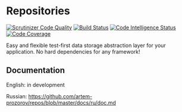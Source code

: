 # Repositories

[![Scrutinizer Code Quality](https://scrutinizer-ci.com/g/artem-prozorov/repos/badges/quality-score.png?b=master)](https://scrutinizer-ci.com/g/artem-prozorov/repos/?branch=master)
[![Build Status](https://scrutinizer-ci.com/g/artem-prozorov/repos/badges/build.png?b=master)](https://scrutinizer-ci.com/g/artem-prozorov/repos/build-status/master)
[![Code Intelligence Status](https://scrutinizer-ci.com/g/artem-prozorov/repos/badges/code-intelligence.svg?b=master)](https://scrutinizer-ci.com/code-intelligence)
[![Code Coverage](https://scrutinizer-ci.com/g/artem-prozorov/repos/badges/coverage.png?b=master)](https://scrutinizer-ci.com/g/artem-prozorov/repos/?branch=master)

Easy and flexible test-first data storage abstraction layer for your application. No hard dependencies for any framework!

## Documentation

English: in development

Russian: https://github.com/artem-prozorov/repos/blob/master/docs/ru/doc.md
